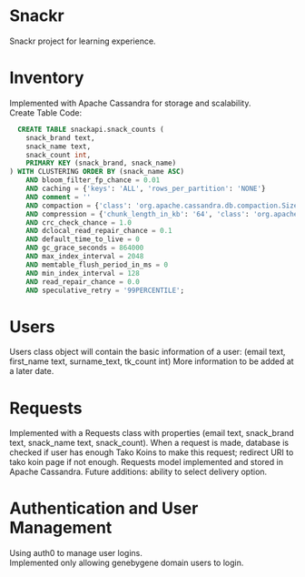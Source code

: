 # Snackr
Snackr project for learning experience.

# Inventory
Implemented with Apache Cassandra for storage and scalability.  
Create Table Code:  

```sql
  CREATE TABLE snackapi.snack_counts (
    snack_brand text,
    snack_name text,
    snack_count int,
    PRIMARY KEY (snack_brand, snack_name)
) WITH CLUSTERING ORDER BY (snack_name ASC)
    AND bloom_filter_fp_chance = 0.01
    AND caching = {'keys': 'ALL', 'rows_per_partition': 'NONE'}
    AND comment = ''
    AND compaction = {'class': 'org.apache.cassandra.db.compaction.SizeTieredCompactionStrategy', 'max_threshold': '32', 'min_threshold': '4'}
    AND compression = {'chunk_length_in_kb': '64', 'class': 'org.apache.cassandra.io.compress.LZ4Compressor'}
    AND crc_check_chance = 1.0
    AND dclocal_read_repair_chance = 0.1
    AND default_time_to_live = 0
    AND gc_grace_seconds = 864000
    AND max_index_interval = 2048
    AND memtable_flush_period_in_ms = 0
    AND min_index_interval = 128
    AND read_repair_chance = 0.0
    AND speculative_retry = '99PERCENTILE';
```
# Users
Users class object will contain the basic information of a user: (email text, first_name text, surname_text, tk_count int)
More information to be added at a later date.

# Requests
Implemented with a Requests class with properties (email text, snack_brand text, snack_name text, snack_count). When a request is made, database is checked if user has enough Tako Koins to make this request; redirect URI to tako koin page if not enough.
Requests model implemented and stored in Apache Cassandra. 
Future additions: ability to select delivery option. 

# Authentication and User Management
Using auth0 to manage user logins.  
Implemented only allowing genebygene domain users to login. 
